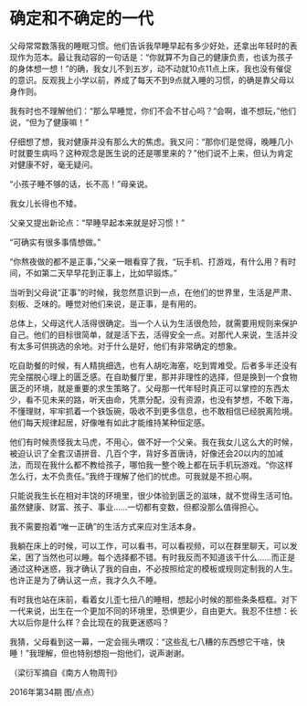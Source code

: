 # 确定和不确定的一代

父母常常数落我的睡眠习惯。他们告诉我早睡早起有多少好处，还拿出年轻时的表现作为范本。最让我动容的一句话是：“你就算不为自己的健康负责，也该为孩子的身体想一想！”的确，我女儿不到五岁，动不动就10点11点上床，我也没有催促的意识。反观我上小学以前，养成了每天不到9点就入睡的习惯，的确是靠父母以身作则。 

我有时也不理解他们：“那么早睡觉，你们不会不甘心吗？“会啊，谁不想玩，”他们说，“但为了健康嘛！” 

仔细想了想，我对健康并没有那么大的焦虑。我又问：“那你们是觉得，晚睡几小时就要生病吗？这种观念是医生说的还是哪里来的？”他们说不上来，但认为肯定对健康不好，毫无疑问。 

“小孩子睡不够的话，长不高！”母亲说。 

我女儿长得也不矮。 

父亲又提出新论点：“早睡早起本来就是好习惯！” 

“可确实有很多事情想做。” 

“你熬夜做的都不是正事，”父亲一眼看穿了我，“玩手机、打游戏，有什么用？有时间，不如第二天早早花到正事上，比如早锻炼。” 

当听到父母说“正事”的时候，我忽然意识到一点，在他们的世界里，生活是严肃、刻板、乏味的。睡觉对他们来说，是正事，是有用的。 

总体上，父母这代人活得很确定。当一个人认为生活很危险，就需要用规则来保护自己。他们的目标很简单，就是活下去，活得安全一点。对那代人来说，生活并没有太多可供挑选的余地。对于什么是好，他们有非常确定的想象。 

吃自助餐的时候，有人精挑细选，也有人胡吃海塞，吃到胃难受。后者多半还没有完全摆脱心理上的匮乏感。在自助餐厅里，那并非理性的选择，但是换到一个食物匮乏的环境，就是重要的求生策略了。父母那一代年轻时真正可以掌控的东西太少，看不见未来的路，听天由命，凭票分配，没有资源，也没有梦想，不敢下海，不懂理财，牢牢抓着一个铁饭碗，吸收不到更多信息，也不敢相信已经脱离险境。他们每天规律起居，好像唯有如此才能维持某种恒定感。 

他们有时候责怪我太马虎，不用心，做不好一个父亲。我在我女儿这么大的时候，被迫认识了全套汉语拼音、几百个字，背好多首唐诗，好像还会20以内的加减法，而现在我什么都不教给孩子，哪怕我一整个晚上都在玩手机玩游戏。“你这样怎么行，太不负责任。”我终于理解了他们的忧虑。可我就是不担心啊。 

只能说我生长在相对丰饶的环境里，很少体验到匮乏的滋味，就不觉得生活可怕。虽然健康、财富、孩子、事业……一切都有变数，但都没那么值得担心。 

我不需要抱着“唯一正确”的生活方式来应对生活本身。 

我躺在床上的时候，可以工作，可以看书，可以看视频，可以在群里聊天，可以发呆，困了当然也可以睡。每个选择都不错。有时我反而不知道该干什么……而正是通过这种迷惑，我才确认了我的自由，不必按照给定的模板或规则定制我的人生。也许正是为了确认这一点，我才久久不睡。 

有时我也站在床前，看着女儿歪七扭八的睡相，想起小时候的那些条条框框。对下一代来说，出生在一个更加不同的环境里，恐惧更少，自由更大。我忍不住想：长大以后你是什么样？会比现在的我更迷惑吗？ 

我猜，父母看到这一幕，一定会摇头喟叹：“这些乱七八糟的东西想它干啥，快睡！”我理解，但也特别想抱一抱他们，说声谢谢。 

（梁衍军摘自《南方人物周刊》 

2016年第34期 图/点点）